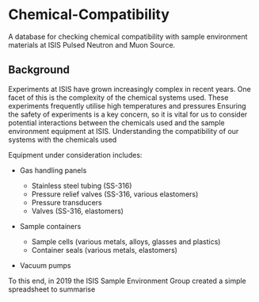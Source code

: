 # Chemical-Compatibility

A database for checking chemical compatibility with sample environment materials at ISIS Pulsed Neutron and Muon Source.

## Background

Experiments at ISIS have grown increasingly complex in recent years. One facet of this is the complexity of the chemical systems used. These experiments frequently utilise high temperatures and pressures Ensuring the safety of experiments is a key concern, so it is vital for us to consider potential interactions between the chemicals used and the sample environment equipment at ISIS. Understanding the compatibility of our systems with the chemicals used 

Equipment under consideration includes:
- Gas handling panels
    - Stainless steel tubing (SS-316)
    - Pressure relief valves (SS-316, various elastomers)
    - Pressure transducers
    - Valves (SS-316, elastomers)
- Sample containers
    - Sample cells (various metals, alloys, glasses and plastics)
    - Container seals (various metals, elastomers)

- Vacuum pumps

To this end, in 2019 the ISIS Sample Environment Group created a simple spreadsheet to summarise   